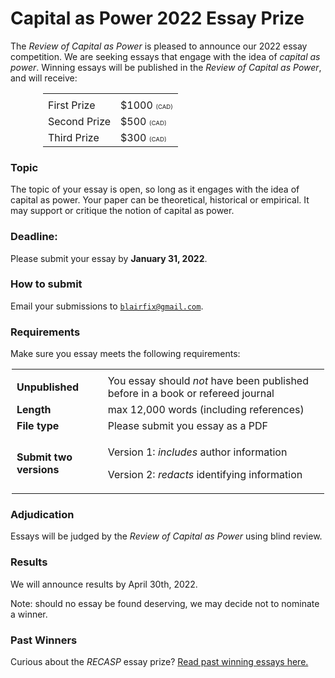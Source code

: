 # Capital as Power 2022 Essay Prize


The *Review of Capital as Power* is pleased to announce our 2022 essay competition. We are seeking essays that engage with the idea of *capital as power*. Winning essays will be published in the *Review of Capital as Power*, and will receive:

<table style="width:400px; margin-left: auto;margin-right: auto;">
<td></td><td></td>
<tr><td>First Prize</td><td>$1000 <span style="font-size:60%">(CAD)</span></td></tr>
<tr><td>Second Prize</td><td>$500 <span style="font-size:60%">(CAD)</span></td></tr>
<tr><td>Third Prize</td><td>$300 <span style="font-size:60%">(CAD)</span></td></tr>
</table>


### Topic

The topic of your essay is open, so long as it engages with the idea of capital as power. Your paper can be theoretical, historical or empirical. It may support or critique the notion of capital as power. 

### Deadline: 

Please submit your essay by **January 31, 2022**. 


### How to submit

Email your submissions to [`blairfix@gmail.com`](mailto:blairfix@gmail.com).


### Requirements

Make sure you essay meets the following requirements:


<table style="width:500px; margin-left: auto; margin-right: auto;">
<td></td><td></td>
<tr><td><b>Unpublished</b></td><td>You essay should <i>not</i> have been published before in a book or refereed journal</td></tr>
<tr><td><b>Length</b></td><td> max 12,000 words (including references)</td></tr>
<tr><td><b>File type</b></td><td>Please submit you essay as a PDF</td>
<tr><td><b>Submit two versions</b></td><td>
<p>Version 1: <i>includes</i> author information</p>
<p>Version 2: <i>redacts</i> identifying information</p>
</td>
</tr>
</table>


### Adjudication

Essays will be judged by the *Review of Capital as Power* using blind review. 



### Results

We will announce results by April 30th, 2022. 


Note: should no essay be found deserving, we may decide not to nominate a winner.

### Past Winners

Curious about the *RECASP* essay prize? [Read past winning essays here.](https://capitalaspower.com/recasp/essay-winners/)

